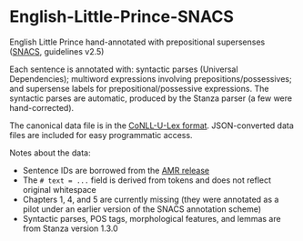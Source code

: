 # English-Little-Prince-SNACS
English Little Prince hand-annotated with prepositional supersenses ([SNACS](https://arxiv.org/abs/1704.02134), guidelines v2.5)

Each sentence is annotated with: syntactic parses (Universal Dependencies); multiword expressions involving prepositions/possessives; and supersense labels for prepositional/possessive expressions. The syntactic parses are automatic, produced by the Stanza parser (a few were hand-corrected).

The canonical data file is in the [CoNLL-U-Lex format](https://github.com/nert-nlp/streusle/blob/v4.4/CONLLULEX.md). 
JSON-converted data files are included for easy programmatic access.

Notes about the data:
- Sentence IDs are borrowed from the [AMR release](https://amr.isi.edu/download.html)
- The `# text = ...` field is derived from tokens and does not reflect original whitespace
- Chapters 1, 4, and 5 are currently missing (they were annotated as a pilot under an earlier version of the SNACS annotation scheme)
- Syntactic parses, POS tags, morphological features, and lemmas are from Stanza version 1.3.0
